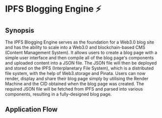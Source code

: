 # IPFS Blogging Engine ⚡

## Synopsis
The IPFS Blogging Engine serves as the foundation for a Web3.0 blog site and has the ability to scale into a Web3.0 and blockchain-based CMS (Content Management System). It allows users to create a blog page with a simple user interface and then compile all of the blog page's components and uploaded content into a JSON file. The JSON file will then be deployed and stored on the IPFS (Interplanetary File System), which is a distributed file system, with the help of Web3.storage and Pinata. Users can now render, display and share their blog page simply by utilising the Render Machine and the CID obtained when the blog page was created. The required JSON file will be fetched from IPFS and parsed into various components, resulting in a fully-designed blog page. 

## Application Flow
